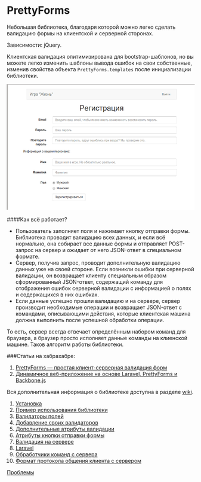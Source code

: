PrettyForms
===========

Небольшая библиотека, благодаря которой можно легко сделать валидацию формы на клиентской и серверной сторонах.

Зависимости: jQuery.

Клиентская валидация опитимизирована для bootstrap-шаблонов, но вы можете легко изменить шаблоны вывода ошибок на свои собственные, изменив свойства объекта `PrettyForms.templates` после инициализации библиотеки.

![Screenshot](demo.gif)

####Как всё работает?
- Пользователь заполняет поля и нажимает кнопку отправки формы. Библиотека проводит валидацию всех данных, и если всё нормально, она собирает все данные формы и отправляет POST-запрос на сервер и ожидает от него JSON-ответ в специальном формате.
- Сервер, получив запрос, проводит дополнительную валидацию данных уже на своей стороне. Если возникли ошибки при серверной валидации, он возвращает клиенту специальным образом сформированный JSON-ответ, содержащий команду для отображения ошибок серверной валидации с информацией о полях и содержащихся в них ошибках.
- Если данные успешно прошли валидацию и на сервере, сервер производит необходимые операции и возвращает JSON-ответ с командами, описывающими действия, которые клиентская машина должна выполнить после успешной обработки операции.

То есть, сервер всегда отвечает определённым набором команд для браузера, а браузер просто исполняет данные команды на клиенской машине. Таков алгоритм работы библиотеки.

###Статьи на хабрахабре:
1. [PrettyForms — простая клиент-серверная валидация форм](http://habrahabr.ru/post/243637/)
2. [Динамичное веб-приложение на основе Laravel, PrettyForms и Backbone.js](http://habrahabr.ru/post/243925/)

Вся дополнительная информация о библиотеке доступна в разделе [wiki](https://github.com/believer-ufa/prettyforms/wiki).

1. [Установка](https://github.com/believer-ufa/prettyforms/wiki/1.-%D0%A3%D1%81%D1%82%D0%B0%D0%BD%D0%BE%D0%B2%D0%BA%D0%B0)
2. [Пример использования библиотеки](https://github.com/believer-ufa/prettyforms/wiki/2.-%D0%9F%D1%80%D0%B8%D0%BC%D0%B5%D1%80-%D0%B8%D1%81%D0%BF%D0%BE%D0%BB%D1%8C%D0%B7%D0%BE%D0%B2%D0%B0%D0%BD%D0%B8%D1%8F-%D0%B1%D0%B8%D0%B1%D0%BB%D0%B8%D0%BE%D1%82%D0%B5%D0%BA%D0%B8)
3. [Валидаторы полей](https://github.com/believer-ufa/prettyforms/wiki/3.-%D0%92%D0%B0%D0%BB%D0%B8%D0%B4%D0%B0%D1%82%D0%BE%D1%80%D1%8B-%D0%BF%D0%BE%D0%BB%D0%B5%D0%B9)
  1. [Добавление своих валидаторов](https://github.com/believer-ufa/prettyforms/wiki/3.1-%D0%94%D0%BE%D0%B1%D0%B0%D0%B2%D0%BB%D0%B5%D0%BD%D0%B8%D0%B5-%D1%81%D0%B2%D0%BE%D0%B8%D1%85-%D0%B2%D0%B0%D0%BB%D0%B8%D0%B4%D0%B0%D1%82%D0%BE%D1%80%D0%BE%D0%B2)
4. [Дополнительные атрибуты валидации](https://github.com/believer-ufa/prettyforms/wiki/4.-%D0%94%D0%BE%D0%BF%D0%BE%D0%BB%D0%BD%D0%B8%D1%82%D0%B5%D0%BB%D1%8C%D0%BD%D1%8B%D0%B5-%D0%B0%D1%82%D1%80%D0%B8%D0%B1%D1%83%D1%82%D1%8B-%D0%B2%D0%B0%D0%BB%D0%B8%D0%B4%D0%B0%D1%86%D0%B8%D0%B8)
5. [Атрибуты кнопки отправки формы](https://github.com/believer-ufa/prettyforms/wiki/5.-%D0%90%D1%82%D1%80%D0%B8%D0%B1%D1%83%D1%82%D1%8B-%D0%BA%D0%BD%D0%BE%D0%BF%D0%BA%D0%B8-%D0%BE%D1%82%D0%BF%D1%80%D0%B0%D0%B2%D0%BA%D0%B8-%D1%84%D0%BE%D1%80%D0%BC%D1%8B)
6. [Валидация на сервере](https://github.com/believer-ufa/prettyforms/wiki/6.-%D0%92%D0%B0%D0%BB%D0%B8%D0%B4%D0%B0%D1%86%D0%B8%D1%8F-%D0%BD%D0%B0-%D1%81%D0%B5%D1%80%D0%B2%D0%B5%D1%80%D0%B5)
7. [Laravel](https://github.com/believer-ufa/prettyforms/wiki/7.-Laravel)
8. [Обработчики команд с сервера](https://github.com/believer-ufa/prettyforms/wiki/8.-%D0%9E%D0%B1%D1%80%D0%B0%D0%B1%D0%BE%D1%82%D1%87%D0%B8%D0%BA%D0%B8-%D0%BA%D0%BE%D0%BC%D0%B0%D0%BD%D0%B4-%D1%81-%D1%81%D0%B5%D1%80%D0%B2%D0%B5%D1%80%D0%B0)
9. [Формат протокола общения клиента с сервером](https://github.com/believer-ufa/prettyforms/wiki/9.-%D0%A4%D0%BE%D1%80%D0%BC%D0%B0%D1%82-%D0%BF%D1%80%D0%BE%D1%82%D0%BE%D0%BA%D0%BE%D0%BB%D0%B0-%D0%BE%D0%B1%D1%89%D0%B5%D0%BD%D0%B8%D1%8F-%D0%BA%D0%BB%D0%B8%D0%B5%D0%BD%D1%82%D0%B0-%D1%81-%D1%81%D0%B5%D1%80%D0%B2%D0%B5%D1%80%D0%BE%D0%BC)

[Проблемы](https://github.com/believer-ufa/prettyforms/wiki/%D0%9F%D1%80%D0%BE%D0%B1%D0%BB%D0%B5%D0%BC%D1%8B)

